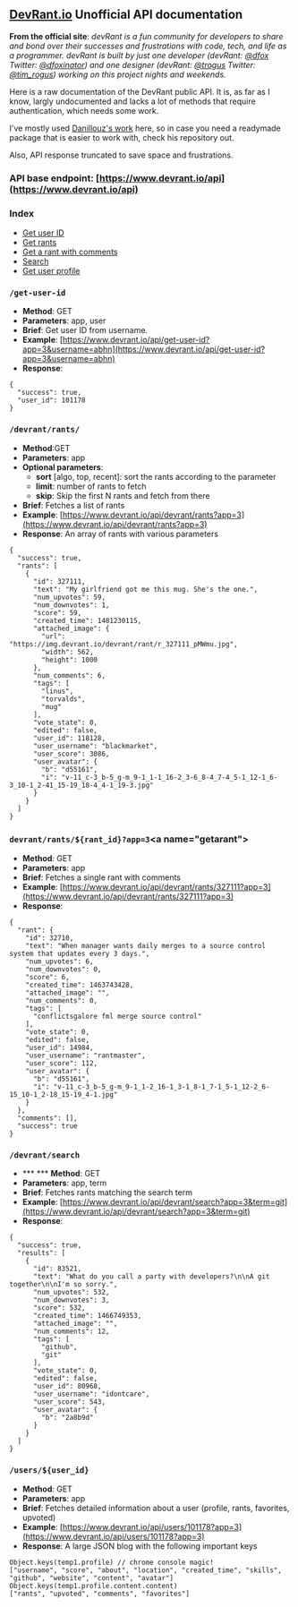 ## [DevRant.io](https://www.devrant.io) Unofficial API documentation

__From the official site__: _devRant is a fun community for developers to share and bond over their successes and frustrations with code, tech, and life as a programmer. devRant is built by just one developer (devRant: [@dfox](https://www.devrant.io/users/dfox) Twitter: [@dfoxinator](https://twitter.com/DFoxinator)) and one designer (devRant: [@trogus](https://www.devrant.io/users/trogus) Twitter: [@tim_rogus](https://twitter.com/tim_rogus)) working on this project nights and weekends._

Here is a raw documentation of the DevRant public API. It is, as far as I know, largly undocumented and lacks a lot of methods that require authentication, which needs some work.

I've mostly used [Danillouz's work](https://github.com/danillouz/devrant) here, so in case you need a readymade package that is easier to work with, check his repository out.

Also, API response truncated to save space and frustrations. 

### API base endpoint: [https://www.devrant.io/api](https://www.devrant.io/api)

### Index
* [Get user ID](#getuserid)
* [Get rants](#getrants)
* [Get a rant with comments](#getarant)
* [Search](#search)
* [Get user profile](#getuser)

### ```/get-user-id```<a name="getuserid"></a>

* **Method**: GET
* **Parameters**: app, user
* **Brief**: Get user ID from username. 
* **Example**: [https://www.devrant.io/api/get-user-id?app=3&username=abhn](https://www.devrant.io/api/get-user-id?app=3&username=abhn)
* **Response**:

```
{
  "success": true,
  "user_id": 101178
}
```

### ```/devrant/rants/```<a name="getrants"></a>

* **Method**:GET
* **Parameters**: app
* **Optional parameters**:
  * **sort** [algo, top, recent]: sort the rants according to the parameter
  * **limit**: number of rants to fetch 
  * **skip**: Skip the first N rants and fetch from there
* **Brief**: Fetches a list of rants
* **Example**: [https://www.devrant.io/api/devrant/rants?app=3](https://www.devrant.io/api/devrant/rants?app=3)
* **Response**: An array of rants with various parameters

```
{
  "success": true,
  "rants": [
    {
      "id": 327111,
      "text": "My girlfriend got me this mug. She's the one.",
      "num_upvotes": 59,
      "num_downvotes": 1,
      "score": 59,
      "created_time": 1481230115,
      "attached_image": {
        "url": "https://img.devrant.io/devrant/rant/r_327111_pMWmu.jpg",
        "width": 562,
        "height": 1000
      },
      "num_comments": 6,
      "tags": [
        "linus",
        "torvalds",
        "mug"
      ],
      "vote_state": 0,
      "edited": false,
      "user_id": 118128,
      "user_username": "blackmarket",
      "user_score": 3086,
      "user_avatar": {
        "b": "d55161",
        "i": "v-11_c-3_b-5_g-m_9-1_1-1_16-2_3-6_8-4_7-4_5-1_12-1_6-3_10-1_2-41_15-19_18-4_4-1_19-3.jpg"
      }
    }
  ]
}
```

### ```devrant/rants/${rant_id}?app=3```<a name="getarant<a name="headin"></a>"></a>

* **Method**: GET
* **Parameters**: app
* **Brief**: Fetches a single rant with comments
* **Example**: [https://www.devrant.io/api/devrant/rants/327111?app=3](https://www.devrant.io/api/devrant/rants/327111?app=3)
* **Response**:

```
{
  "rant": {
    "id": 32710,
    "text": "When manager wants daily merges to a source control system that updates every 3 days.",
    "num_upvotes": 6,
    "num_downvotes": 0,
    "score": 6,
    "created_time": 1463743428,
    "attached_image": "",
    "num_comments": 0,
    "tags": [
      "conflictsgalore fml merge source control"
    ],
    "vote_state": 0,
    "edited": false,
    "user_id": 14984,
    "user_username": "rantmaster",
    "user_score": 112,
    "user_avatar": {
      "b": "d55161",
      "i": "v-11_c-3_b-5_g-m_9-1_1-2_16-1_3-1_8-1_7-1_5-1_12-2_6-15_10-1_2-18_15-19_4-1.jpg"
    }
  },
  "comments": [],
  "success": true
}
```

### ```/devrant/search```<a name="search"></a>

* *** *** **Method**: GET
* **Parameters**: app, term
* **Brief**: Fetches rants matching the search term
* **Example**: [https://www.devrant.io/api/devrant/search?app=3&term=git](https://www.devrant.io/api/devrant/search?app=3&term=git)
* **Response**:

```
{
  "success": true,
  "results": [
    {
      "id": 83521,
      "text": "What do you call a party with developers?\n\nA git together\n\nI'm so sorry.",
      "num_upvotes": 532,
      "num_downvotes": 3,
      "score": 532,
      "created_time": 1466749353,
      "attached_image": "",
      "num_comments": 12,
      "tags": [
        "github",
        "git"
      ],
      "vote_state": 0,
      "edited": false,
      "user_id": 80968,
      "user_username": "idontcare",
      "user_score": 543,
      "user_avatar": {
        "b": "2a8b9d"
      }
    }
  ]
}
```

### ```/users/${user_id}```<a name="getuser"></a>

* **Method**: GET
* **Parameters**: app
* **Brief**: Fetches detailed information about a user (profile, rants, favorites, upvoted)
* **Example**: [https://www.devrant.io/api/users/101178?app=3](https://www.devrant.io/api/users/101178?app=3)
* **Response**: A large JSON blog with the following important keys

```
Object.keys(temp1.profile) // chrome console magic!
["username", "score", "about", "location", "created_time", "skills", "github", "website", "content", "avatar"]
Object.keys(temp1.profile.content.content)
["rants", "upvoted", "comments", "favorites"]
```
